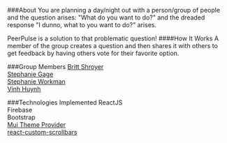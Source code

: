 ###About
You are planning a day/night out with a person/group of people and the question arises: "What do you want to do?" and the dreaded response "I dunno, what to you want to do?" arises.

PeerPulse is a solution to that problematic question!
####How It Works
A member of the group creates a question and then shares it with others to get feedback by having others vote for their favorite option.

###Group Members
[Britt Shroyer](https://github.com/brittshroyer)<br />
[Stephanie Gage](https://github.com/stephig85)<br />
[Stephanie Workman](https://github.com/sworkman2014)<br />
[Vinh Huynh](https://github.com/vinh512)

###Technologies Implemented
ReactJS<br />
Firebase<br />
Bootstrap<br />
[Mui Theme Provider](http://www.material-ui.com/v0.15.0-beta.2)<br />
[react-custom-scrollbars](https://react.rocks/example/react-custom-scrollbars)
